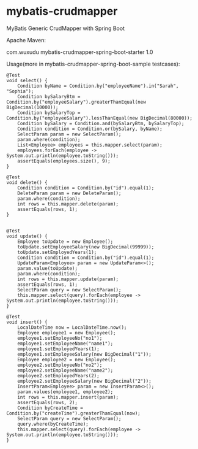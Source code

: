 # mybatis-crudmapper
MyBatis Generic CrudMapper with Spring Boot

Apache Maven:

<dependency>
  <groupId>com.wuxudu</groupId>
  <artifactId>mybatis-crudmapper-spring-boot-starter</artifactId>
  <version>1.0</version>
</dependency>

Usage(more in mybatis-crudmapper-spring-boot-sample testcases):

    @Test
    void select() {
        Condition byName = Condition.by("employeeName").in("Sarah", "Sophia");
        Condition bySalaryBtm = Condition.by("employeeSalary").greaterThanEqual(new BigDecimal(10000));
        Condition bySalaryTop = Condition.by("employeeSalary").lessThanEqual(new BigDecimal(80000));
        Condition bySalary = Condition.and(bySalaryBtm, bySalaryTop);
        Condition condition = Condition.or(bySalary, byName);
        SelectParam param = new SelectParam();
        param.where(condition);
        List<Employee> employees = this.mapper.select(param);
        employees.forEach(employee -> System.out.println(employee.toString()));
        assertEquals(employees.size(), 9);
    }
    
    @Test
    void delete() {
        Condition condition = Condition.by("id").equal(1);
        DeleteParam param = new DeleteParam();
        param.where(condition);
        int rows = this.mapper.delete(param);
        assertEquals(rows, 1);
    }
    
    
    @Test
    void update() {
        Employee toUpdate = new Employee();
        toUpdate.setEmployeeSalary(new BigDecimal(99999));
        toUpdate.setEmployedYears(1);
        Condition condition = Condition.by("id").equal(1);
        UpdateParam<Employee> param = new UpdateParam<>();
        param.value(toUpdate);
        param.where(condition);
        int rows = this.mapper.update(param);
        assertEquals(rows, 1);
        SelectParam query = new SelectParam();
        this.mapper.select(query).forEach(employee -> System.out.println(employee.toString()));
    }
    
    @Test
    void insert() {
        LocalDateTime now = LocalDateTime.now();
        Employee employee1 = new Employee();
        employee1.setEmployeeNo("no1");
        employee1.setEmployeeName("name1");
        employee1.setEmployedYears(1);
        employee1.setEmployeeSalary(new BigDecimal("1"));
        Employee employee2 = new Employee();
        employee2.setEmployeeNo("no2");
        employee2.setEmployeeName("name2");
        employee2.setEmployedYears(2);
        employee2.setEmployeeSalary(new BigDecimal("2"));
        InsertParam<Employee> param = new InsertParam<>();
        param.values(employee1, employee2);
        int rows = this.mapper.insert(param);
        assertEquals(rows, 2);
        Condition byCreateTime = Condition.by("createTime").greaterThanEqual(now);
        SelectParam query = new SelectParam();
        query.where(byCreateTime);
        this.mapper.select(query).forEach(employee -> System.out.println(employee.toString()));
    }

